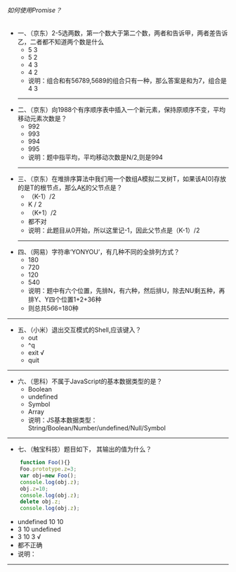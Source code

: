 ###### 如何使用Promise？
+ 一、（京东）2-5选两数，第一个数大于第二个数，两者和告诉甲，两者差告诉乙，二者都不知道两个数是什么
  - 5  3
  - 5  2
  - 4  3
  - 4  2
  -  说明：组合和有56789,5689的组合只有一种，那么答案是和为7，组合是4 3
  ---
+ 二、（京东）向1988个有序顺序表中插入一个新元素，保持原顺序不变，平均移动元素次数是？
  - 992
  - 993
  - 994
  - 995
  - 说明：题中指平均，平均移动次数是N/2,则是994
  ---
+ 三、（京东）在堆排序算法中我们用一个数组A模拟二叉树T，如果该A[0]存放的是T的根节点，那么A[K](K>0)的父节点是？
  - （K-1）/2
  -  K / 2
  - （K+1）/2
  - 都不对
  - 说明：此题目从0开始，所以这里记-1，因此父节点是（K-1）/2
  ---
+ 四、（网易）字符串‘YONYOU’，有几种不同的全排列方式？
  - 180
  - 720
  - 120
  - 540
  - 说明：题中有六个位置，先排N，有六种，然后排U，除去NU剩五种，再排Y、Y四个位置1+2+36种
  - 则总共5*6*6=180种
 ---
+ 五、（小米）退出交互模式的Shell,应该键入？
  - out
  - ^q
  - exit √
  - quit
 ---
+ 六、（思科）不属于JavaScript的基本数据类型的是？
  - Boolean
  - undefined
  - Symbol
  - Array
  - 说明：JS基本数据类型：String/Boolean/Number/undefined/Null/Symbol
 ---
+ 七、（触宝科技）题目如下， 其输出的值为什么？
````javascript
    function Foo(){}
    Foo.prototype.z=3;
    var obj=new Foo();
    console.log(obj.z);
    obj.z=10;
    console.log(obj.z);
    delete obj.z;
    console.log(obj.z);
````
  - undefined 10 10
  - 3 10 undefined
  - 3 10 3 √
  - 都不正确
  - 说明：
   ---